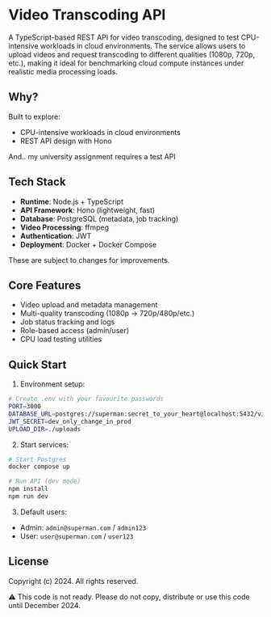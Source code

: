 # Video Transcoding API

A TypeScript-based REST API for video transcoding, designed to test CPU-intensive workloads in cloud environments. The service allows users to upload videos and request transcoding to different qualities (1080p, 720p, etc.), making it ideal for benchmarking cloud compute instances under realistic media processing loads.

## Why?

Built to explore:
* CPU-intensive workloads in cloud environments
* REST API design with Hono

And.. my university assignment requires a test API

## Tech Stack

* **Runtime**: Node.js + TypeScript
* **API Framework**: Hono (lightweight, fast)
* **Database**: PostgreSQL (metadata, job tracking)
* **Video Processing**: ffmpeg
* **Authentication**: JWT
* **Deployment**: Docker + Docker Compose

These are subject to changes for improvements.

## Core Features

- Video upload and metadata management
- Multi-quality transcoding (1080p → 720p/480p/etc.)
- Job status tracking and logs
- Role-based access (admin/user)
- CPU load testing utilities

## Quick Start

1. Environment setup:
```bash
# Create .env with your favourite passwords
PORT=3000
DATABASE_URL=postgres://superman:secret_to_your_heart@localhost:5432/video_app_db
JWT_SECRET=dev_only_change_in_prod
UPLOAD_DIR=./uploads
```

2. Start services:
```bash
# Start Postgres
docker compose up

# Run API (dev mode)
npm install
npm run dev
```

3. Default users:
- Admin: `admin@superman.com` / `admin123`
- User: `user@superman.com` / `user123`

## License

Copyright (c) 2024. All rights reserved.    

⚠️ This code is not ready. Please do not copy, distribute or use this code until December 2024.